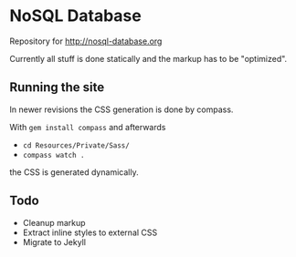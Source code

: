 # NoSQL Database

Repository for http://nosql-database.org

Currently all stuff is done statically and the markup has to be "optimized".

## Running the site

In newer revisions the CSS generation is done by compass.

With `gem install compass` and afterwards

* `cd Resources/Private/Sass/`
* `compass watch .`

the CSS is generated dynamically.

## Todo

* Cleanup markup
* Extract inline styles to external CSS
* Migrate to Jekyll


